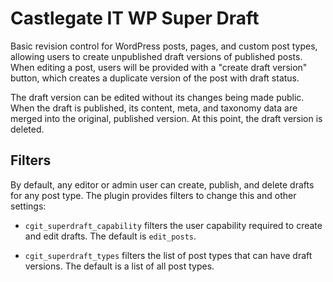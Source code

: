 # Castlegate IT WP Super Draft

Basic revision control for WordPress posts, pages, and custom post types, allowing users to create unpublished draft versions of published posts. When editing a post, users will be provided with a "create draft version" button, which creates a duplicate version of the post with draft status.

The draft version can be edited without its changes being made public. When the draft is published, its content, meta, and taxonomy data are merged into the original, published version. At this point, the draft version is deleted.

## Filters

By default, any editor or admin user can create, publish, and delete drafts for any post type. The plugin provides filters to change this and other settings:

*   `cgit_superdraft_capability` filters the user capability required to create and edit drafts. The default is `edit_posts`.

*   `cgit_superdraft_types` filters the list of post types that can have draft versions. The default is a list of all post types.
